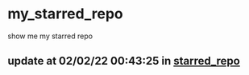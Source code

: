 # my_starred_repo
show me my starred repo

update at 02/02/22 00:43:25 in [starred_repo](./index.html)
---

